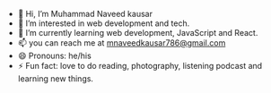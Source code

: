 - 👋 Hi, I’m Muhammad Naveed kausar
- 👀 I’m interested in web development and tech.
- 🌱 I’m currently learning web development, JavaScript and React.
- 📫 you can reach me at mnaveedkausar786@gmail.com
- 😄 Pronouns: he/his
- ⚡ Fun fact: love to do reading, photography, listening podcast and learning new things.

<!---
naveed938/naveed938 is a ✨ special ✨ repository because its `README.md` (this file) appears on your GitHub profile.
You can click the Preview link to take a look at your changes.
--->
